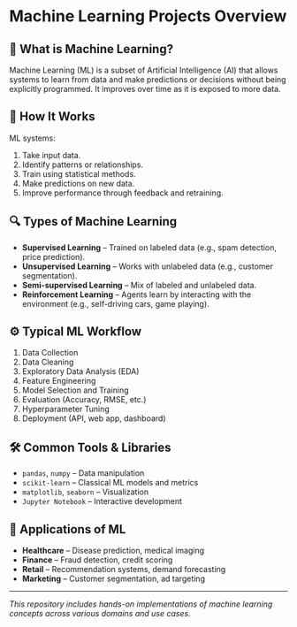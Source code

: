 # Machine Learning Projects Overview

## 📌 What is Machine Learning?

Machine Learning (ML) is a subset of Artificial Intelligence (AI) that allows systems to learn from data and make predictions or decisions without being explicitly programmed. It improves over time as it is exposed to more data.

## 🧠 How It Works

ML systems:
1. Take input data.
2. Identify patterns or relationships.
3. Train using statistical methods.
4. Make predictions on new data.
5. Improve performance through feedback and retraining.

## 🔍 Types of Machine Learning

- **Supervised Learning** – Trained on labeled data (e.g., spam detection, price prediction).
- **Unsupervised Learning** – Works with unlabeled data (e.g., customer segmentation).
- **Semi-supervised Learning** – Mix of labeled and unlabeled data.
- **Reinforcement Learning** – Agents learn by interacting with the environment (e.g., self-driving cars, game playing).

## ⚙️ Typical ML Workflow

1. Data Collection  
2. Data Cleaning  
3. Exploratory Data Analysis (EDA)  
4. Feature Engineering  
5. Model Selection and Training  
6. Evaluation (Accuracy, RMSE, etc.)  
7. Hyperparameter Tuning  
8. Deployment (API, web app, dashboard)

## 🛠️ Common Tools & Libraries

- `pandas`, `numpy` – Data manipulation
- `scikit-learn` – Classical ML models and metrics
- `matplotlib`, `seaborn` – Visualization
- `Jupyter Notebook` – Interactive development

## 💼 Applications of ML

- **Healthcare** – Disease prediction, medical imaging
- **Finance** – Fraud detection, credit scoring
- **Retail** – Recommendation systems, demand forecasting
- **Marketing** – Customer segmentation, ad targeting

---

_This repository includes hands-on implementations of machine learning concepts across various domains and use cases._
